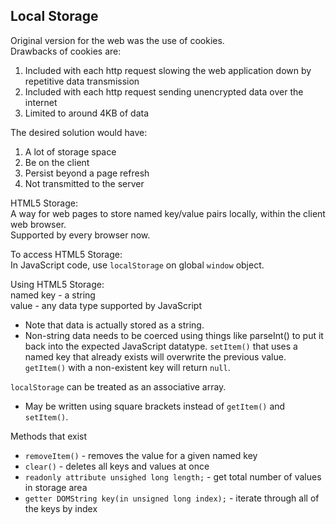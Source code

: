 ## Local Storage

Original version for the web was the use of cookies.  
Drawbacks of cookies are:  
1. Included with each http request slowing the web application down by repetitive data transmission
1. Included with each http request sending unencrypted data over the internet
1. Limited to around 4KB of data

The desired solution would have:  
1. A lot of storage space  
1. Be on the client
1. Persist beyond a page refresh
1. Not transmitted to the server

HTML5 Storage:  
A way for web pages to store named key/value pairs locally, within the client web browser.  
Supported by every browser now.

To access HTML5 Storage:  
In JavaScript code, use `localStorage` on global `window` object.  

Using HTML5 Storage:  
named key - a string  
value - any data type supported by JavaScript  
  - Note that data is actually stored as a string.  
  - Non-string data needs to be coerced using things like parseInt() to put it back into the expected JavaScript datatype.
`setItem()` that uses a named key that already exists will overwrite the previous value.  
`getItem()` with a non-existent key will return `null`.

`localStorage` can be treated as an associative array.  
- May be written using square brackets instead of `getItem()` and `setItem()`.

Methods that exist
- `removeItem()` - removes the value for a given named key
- `clear()` - deletes all keys and values at once
- `readonly attribute unsighed long length;` - get total number of values in storage area
- `getter DOMString key(in unsigned long index);` - iterate through all of the keys by index

